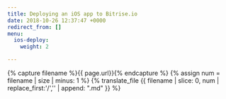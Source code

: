 ```yaml
---
title: Deploying an iOS app to Bitrise.io
date: 2018-10-26 12:37:47 +0000
redirect_from: []
menu:
  ios-deploy:
    weight: 2

---
```

{% capture filename %}{{ page.url}}{% endcapture %}
{% assign num = filename | size | minus: 1 %}
{% translate_file {{ filename | slice: 0, num | replace_first:'/','' | append: ".md" }} %}
